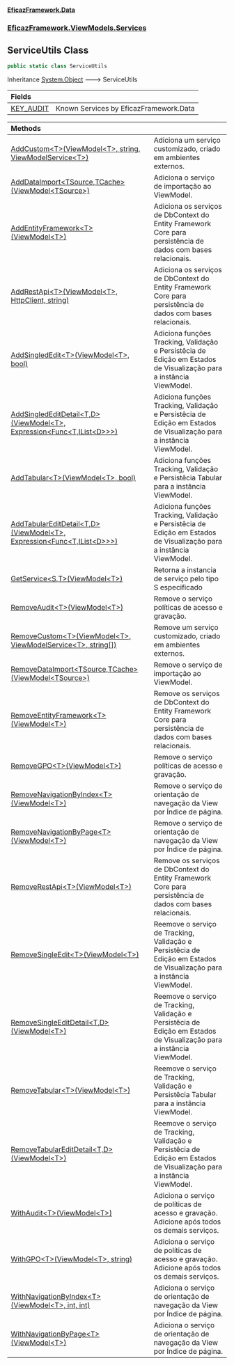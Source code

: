 #### [EficazFramework.Data](EficazFrameworkData.md 'EficazFramework Data')
### [EficazFramework.ViewModels.Services](EficazFrameworkData.md#EficazFramework_ViewModels_Services 'EficazFramework.ViewModels.Services')
## ServiceUtils Class
```csharp
public static class ServiceUtils
```

Inheritance [System.Object](https://docs.microsoft.com/en-us/dotnet/api/System.Object 'System.Object') &#129106; ServiceUtils  

| Fields | |
| :--- | :--- |
| [KEY_AUDIT](ServiceUtils_KEY_AUDIT.md 'EficazFramework.ViewModels.Services.ServiceUtils.KEY_AUDIT') | Known Services by EficazFramework.Data<br/> |

| Methods | |
| :--- | :--- |
| [AddCustom&lt;T&gt;(ViewModel&lt;T&gt;, string, ViewModelService&lt;T&gt;)](ServiceUtils_AddCustom_T_(ViewModel_T__string_ViewModelService_T_).md 'EficazFramework.ViewModels.Services.ServiceUtils.AddCustom&lt;T&gt;(EficazFramework.ViewModels.ViewModel&lt;T&gt;, string, EficazFramework.ViewModels.Services.ViewModelService&lt;T&gt;)') | Adiciona um serviço customizado, criado em ambientes externos.<br/> |
| [AddDataImport&lt;TSource,TCache&gt;(ViewModel&lt;TSource&gt;)](ServiceUtils_AddDataImport_TSource_TCache_(ViewModel_TSource_).md 'EficazFramework.ViewModels.Services.ServiceUtils.AddDataImport&lt;TSource,TCache&gt;(EficazFramework.ViewModels.ViewModel&lt;TSource&gt;)') | Adiciona o serviço de importação ao ViewModel.<br/> |
| [AddEntityFramework&lt;T&gt;(ViewModel&lt;T&gt;)](ServiceUtils_AddEntityFramework_T_(ViewModel_T_).md 'EficazFramework.ViewModels.Services.ServiceUtils.AddEntityFramework&lt;T&gt;(EficazFramework.ViewModels.ViewModel&lt;T&gt;)') | Adiciona os serviços de DbContext do Entity Framework Core para persistência de dados com bases relacionais.<br/> |
| [AddRestApi&lt;T&gt;(ViewModel&lt;T&gt;, HttpClient, string)](ServiceUtils_AddRestApi_T_(ViewModel_T__HttpClient_string).md 'EficazFramework.ViewModels.Services.ServiceUtils.AddRestApi&lt;T&gt;(EficazFramework.ViewModels.ViewModel&lt;T&gt;, System.Net.Http.HttpClient, string)') | Adiciona os serviços de DbContext do Entity Framework Core para persistência de dados com bases relacionais.<br/> |
| [AddSingledEdit&lt;T&gt;(ViewModel&lt;T&gt;, bool)](ServiceUtils_AddSingledEdit_T_(ViewModel_T__bool).md 'EficazFramework.ViewModels.Services.ServiceUtils.AddSingledEdit&lt;T&gt;(EficazFramework.ViewModels.ViewModel&lt;T&gt;, bool)') | Adiciona funções Tracking, Validação e Persistêcia de Edição em Estados de Visualização para a instância ViewModel.<br/> |
| [AddSingledEditDetail&lt;T,D&gt;(ViewModel&lt;T&gt;, Expression&lt;Func&lt;T,IList&lt;D&gt;&gt;&gt;)](ServiceUtils_AddSingledEditDetail_T_D_(ViewModel_T__Expression_Func_T_IList_D___).md 'EficazFramework.ViewModels.Services.ServiceUtils.AddSingledEditDetail&lt;T,D&gt;(EficazFramework.ViewModels.ViewModel&lt;T&gt;, System.Linq.Expressions.Expression&lt;System.Func&lt;T,System.Collections.Generic.IList&lt;D&gt;&gt;&gt;)') | Adiciona funções Tracking, Validação e Persistêcia de Edição em Estados de Visualização para a instância ViewModel.<br/> |
| [AddTabular&lt;T&gt;(ViewModel&lt;T&gt;, bool)](ServiceUtils_AddTabular_T_(ViewModel_T__bool).md 'EficazFramework.ViewModels.Services.ServiceUtils.AddTabular&lt;T&gt;(EficazFramework.ViewModels.ViewModel&lt;T&gt;, bool)') | Adiciona funções Tracking, Validação e Persistêcia Tabular para a instância ViewModel.<br/> |
| [AddTabularEditDetail&lt;T,D&gt;(ViewModel&lt;T&gt;, Expression&lt;Func&lt;T,IList&lt;D&gt;&gt;&gt;)](ServiceUtils_AddTabularEditDetail_T_D_(ViewModel_T__Expression_Func_T_IList_D___).md 'EficazFramework.ViewModels.Services.ServiceUtils.AddTabularEditDetail&lt;T,D&gt;(EficazFramework.ViewModels.ViewModel&lt;T&gt;, System.Linq.Expressions.Expression&lt;System.Func&lt;T,System.Collections.Generic.IList&lt;D&gt;&gt;&gt;)') | Adiciona funções Tracking, Validação e Persistêcia de Edição em Estados de Visualização para a instância ViewModel.<br/> |
| [GetService&lt;S,T&gt;(ViewModel&lt;T&gt;)](ServiceUtils_GetService_S_T_(ViewModel_T_).md 'EficazFramework.ViewModels.Services.ServiceUtils.GetService&lt;S,T&gt;(EficazFramework.ViewModels.ViewModel&lt;T&gt;)') | Retorna a instancia de serviço pelo tipo S especificado<br/> |
| [RemoveAudit&lt;T&gt;(ViewModel&lt;T&gt;)](ServiceUtils_RemoveAudit_T_(ViewModel_T_).md 'EficazFramework.ViewModels.Services.ServiceUtils.RemoveAudit&lt;T&gt;(EficazFramework.ViewModels.ViewModel&lt;T&gt;)') | Remove o serviço políticas de acesso e gravação.<br/> |
| [RemoveCustom&lt;T&gt;(ViewModel&lt;T&gt;, ViewModelService&lt;T&gt;, string[])](ServiceUtils_RemoveCustom_T_(ViewModel_T__ViewModelService_T__string__).md 'EficazFramework.ViewModels.Services.ServiceUtils.RemoveCustom&lt;T&gt;(EficazFramework.ViewModels.ViewModel&lt;T&gt;, EficazFramework.ViewModels.Services.ViewModelService&lt;T&gt;, string[])') | Remove um serviço customizado, criado em ambientes externos.<br/> |
| [RemoveDataImport&lt;TSource,TCache&gt;(ViewModel&lt;TSource&gt;)](ServiceUtils_RemoveDataImport_TSource_TCache_(ViewModel_TSource_).md 'EficazFramework.ViewModels.Services.ServiceUtils.RemoveDataImport&lt;TSource,TCache&gt;(EficazFramework.ViewModels.ViewModel&lt;TSource&gt;)') | Remove o serviço de importação ao ViewModel.<br/> |
| [RemoveEntityFramework&lt;T&gt;(ViewModel&lt;T&gt;)](ServiceUtils_RemoveEntityFramework_T_(ViewModel_T_).md 'EficazFramework.ViewModels.Services.ServiceUtils.RemoveEntityFramework&lt;T&gt;(EficazFramework.ViewModels.ViewModel&lt;T&gt;)') | Remove os serviços de DbContext do Entity Framework Core para persistência de dados com bases relacionais.<br/> |
| [RemoveGPO&lt;T&gt;(ViewModel&lt;T&gt;)](ServiceUtils_RemoveGPO_T_(ViewModel_T_).md 'EficazFramework.ViewModels.Services.ServiceUtils.RemoveGPO&lt;T&gt;(EficazFramework.ViewModels.ViewModel&lt;T&gt;)') | Remove o serviço políticas de acesso e gravação.<br/> |
| [RemoveNavigationByIndex&lt;T&gt;(ViewModel&lt;T&gt;)](ServiceUtils_RemoveNavigationByIndex_T_(ViewModel_T_).md 'EficazFramework.ViewModels.Services.ServiceUtils.RemoveNavigationByIndex&lt;T&gt;(EficazFramework.ViewModels.ViewModel&lt;T&gt;)') | Remove o serviço de orientação de navegação da View por Índice de página.<br/> |
| [RemoveNavigationByPage&lt;T&gt;(ViewModel&lt;T&gt;)](ServiceUtils_RemoveNavigationByPage_T_(ViewModel_T_).md 'EficazFramework.ViewModels.Services.ServiceUtils.RemoveNavigationByPage&lt;T&gt;(EficazFramework.ViewModels.ViewModel&lt;T&gt;)') | Remove o serviço de orientação de navegação da View por Índice de página.<br/> |
| [RemoveRestApi&lt;T&gt;(ViewModel&lt;T&gt;)](ServiceUtils_RemoveRestApi_T_(ViewModel_T_).md 'EficazFramework.ViewModels.Services.ServiceUtils.RemoveRestApi&lt;T&gt;(EficazFramework.ViewModels.ViewModel&lt;T&gt;)') | Remove os serviços de DbContext do Entity Framework Core para persistência de dados com bases relacionais.<br/> |
| [RemoveSingleEdit&lt;T&gt;(ViewModel&lt;T&gt;)](ServiceUtils_RemoveSingleEdit_T_(ViewModel_T_).md 'EficazFramework.ViewModels.Services.ServiceUtils.RemoveSingleEdit&lt;T&gt;(EficazFramework.ViewModels.ViewModel&lt;T&gt;)') | Reemove o serviço de Tracking, Validação e Persistêcia de Edição em Estados de Visualização para a instância ViewModel.<br/> |
| [RemoveSingleEditDetail&lt;T,D&gt;(ViewModel&lt;T&gt;)](ServiceUtils_RemoveSingleEditDetail_T_D_(ViewModel_T_).md 'EficazFramework.ViewModels.Services.ServiceUtils.RemoveSingleEditDetail&lt;T,D&gt;(EficazFramework.ViewModels.ViewModel&lt;T&gt;)') | Reemove o serviço de Tracking, Validação e Persistêcia de Edição em Estados de Visualização para a instância ViewModel.<br/> |
| [RemoveTabular&lt;T&gt;(ViewModel&lt;T&gt;)](ServiceUtils_RemoveTabular_T_(ViewModel_T_).md 'EficazFramework.ViewModels.Services.ServiceUtils.RemoveTabular&lt;T&gt;(EficazFramework.ViewModels.ViewModel&lt;T&gt;)') | Reemove o serviço de Tracking, Validação e Persistêcia Tabular para a instância ViewModel.<br/> |
| [RemoveTabularEditDetail&lt;T,D&gt;(ViewModel&lt;T&gt;)](ServiceUtils_RemoveTabularEditDetail_T_D_(ViewModel_T_).md 'EficazFramework.ViewModels.Services.ServiceUtils.RemoveTabularEditDetail&lt;T,D&gt;(EficazFramework.ViewModels.ViewModel&lt;T&gt;)') | Reemove o serviço de Tracking, Validação e Persistêcia de Edição em Estados de Visualização para a instância ViewModel.<br/> |
| [WithAudit&lt;T&gt;(ViewModel&lt;T&gt;)](ServiceUtils_WithAudit_T_(ViewModel_T_).md 'EficazFramework.ViewModels.Services.ServiceUtils.WithAudit&lt;T&gt;(EficazFramework.ViewModels.ViewModel&lt;T&gt;)') | Adiciona o serviço de políticas de acesso e gravação. Adicione após todos os demais serviços.<br/> |
| [WithGPO&lt;T&gt;(ViewModel&lt;T&gt;, string)](ServiceUtils_WithGPO_T_(ViewModel_T__string).md 'EficazFramework.ViewModels.Services.ServiceUtils.WithGPO&lt;T&gt;(EficazFramework.ViewModels.ViewModel&lt;T&gt;, string)') | Adiciona o serviço de políticas de acesso e gravação. Adicione após todos os demais serviços.<br/> |
| [WithNavigationByIndex&lt;T&gt;(ViewModel&lt;T&gt;, int, int)](ServiceUtils_WithNavigationByIndex_T_(ViewModel_T__int_int).md 'EficazFramework.ViewModels.Services.ServiceUtils.WithNavigationByIndex&lt;T&gt;(EficazFramework.ViewModels.ViewModel&lt;T&gt;, int, int)') | Adiciona o serviço de orientação de navegação da View por Índice de página.<br/> |
| [WithNavigationByPage&lt;T&gt;(ViewModel&lt;T&gt;)](ServiceUtils_WithNavigationByPage_T_(ViewModel_T_).md 'EficazFramework.ViewModels.Services.ServiceUtils.WithNavigationByPage&lt;T&gt;(EficazFramework.ViewModels.ViewModel&lt;T&gt;)') | Adiciona o serviço de orientação de navegação da View por Índice de página.<br/> |
